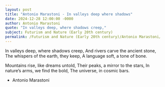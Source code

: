```yaml
---
layout: post
title: "Antonio Marastoni - In valleys deep where shadows"
date: 2024-12-28 12:00:00 -0000
author: Antonio Marastoni
quote: "In valleys deep, where shadows creep,"
subject: Futurism and Nature (Early 20th century)
permalink: /Futurism and Nature (Early 20th century)/Antonio Marastoni/Antonio Marastoni - In valleys deep where shadows
---
```


In valleys deep, where shadows creep,
And rivers carve the ancient stone,
The whispers of the earth, they keep,
A language soft, a tone of bone.

Mountains rise, like dreams untold,
Their peaks, a mirror to the stars,
In nature’s arms, we find the bold,
The universe, in cosmic bars.

- Antonio Marastoni
